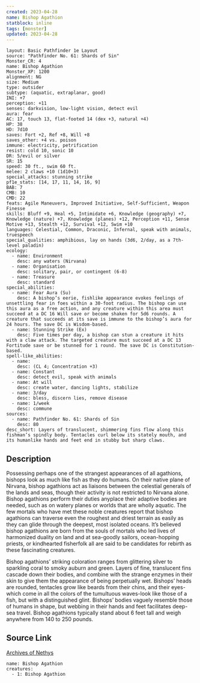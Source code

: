 ```yaml
---
created: 2023-04-28
name: Bishop Agathion
statblock: inline
tags: [monster]
updated: 2023-04-28
---
```

```statblock
layout: Basic Pathfinder 1e Layout
source: "Pathfinder No. 61: Shards of Sin"
Monster_CR: 4
name: Bishop Agathion
Monster_XP: 1200
alignment: NG
size: Medium
type: outsider
subtype: (aquatic, extraplanar, good)
INI: +7
perception: +11
senses: darkvision, low-light vision, detect evil
aura: fear
AC: 17, touch 13, flat-footed 14 (dex +3, natural +4)
HP: 38
HD: 7d10
saves: Fort +2, Ref +8, Will +8
saves_other: +4 vs. poison
immune: electricity, petrification
resist: cold 10, sonic 10
DR: 5/evil or silver
SR: 15
speed: 30 ft., swim 60 ft.
melee: 2 claws +10 (1d10+3)
special_attacks: stunning strike
pf1e_stats: [14, 17, 11, 14, 16, 9]
BAB: 7
CMB: 10
CMD: 22
feats: Agile Maneuvers, Improved Initiative, Self-Sufficient, Weapon Finesse
skills: Bluff +9, Heal +5, Intimidate +6, Knowledge (geography) +7, Knowledge (nature) +7, Knowledge (planes) +12, Perception +11, Sense Motive +13, Stealth +12, Survival +12, Swim +10
languages: Celestial, Common, Draconic, Infernal, speak with animals, truespeech
special_qualities: amphibious, lay on hands (3d6, 2/day, as a 7th-level paladin)
ecology:
  - name: Environment
    desc: any waters (Nirvana)
  - name: Organisation
    desc: solitary, pair, or contingent (6-8)
  - name: Treasure
    desc: standard
special_abilities:
  - name: Fear Aura (Su)
    desc: A bishop’s eerie, fishlike appearance evokes feelings of unsettling fear in foes within a 30-foot radius. The bishop can use this aura as a free action, and any creature within this area must succeed at a DC 16 Will save or become shaken for 5d6 rounds. A creature that succeeds at its save is immune to the bishop’s aura for 24 hours. The save DC is Wisdom-based.
  - name: Stunning Strike (Ex)
    desc: Five times per day, a bishop can stun a creature it hits with a claw attack. The targeted creature must succeed at a DC 13 Fortitude save or be stunned for 1 round. The save DC is Constitution-based.
spell-like_abilities:
  - name:
    desc: (CL 4; Concentration +3)
  - name: Constant
    desc: detect evil, speak with animals
  - name: At will
    desc: create water, dancing lights, stabilize
  - name: 3/day
    desc: bless, discern lies, remove disease
  - name: 1/week
    desc: commune
sources:
  - name: Pathfinder No. 61: Shards of Sin
    desc: 80
desc_short: Layers of translucent, shimmering fins flow along this fishman’s spindly body. Tentacles curl below its stately mouth, and its humanlike hands and feet end in stubby but sharp claws.
```
## Description
Possessing perhaps one of the strangest appearances of all agathions, bishops look as much like fish as they do humans. On their native plane of Nirvana, bishop agathions act as liaisons between the celestial generals of the lands and seas, though their activity is not restricted to Nirvana alone. Bishop agathions perform their duties anyplace their adaptive bodies are needed, such as on watery planes or worlds that are wholly aquatic. The few mortals who have met these noble creatures report that bishop agathions can traverse even the roughest and driest terrain as easily as they can glide through the deepest, most isolated oceans. It’s believed bishop agathions are born from the souls of mortals who led lives of harmonized duality on land and at sea-goodly sailors, ocean-hopping priests, or kindhearted fisherfolk all are said to be candidates for rebirth as these fascinating creatures.

Bishop agathions’ striking coloration ranges from glittering silver to sparkling coral to smoky auburn and green. Layers of fine, translucent fins cascade down their bodies, and combine with the strange enzymes in their skin to give them the appearance of being perpetually wet. Bishops’ heads are rounded, tentacles grow like beards from their chins, and their eyes-which come in all the colors of the tumultuous waves-look like those of a fish, but with a distinguished glint. Bishops’ bodies vaguely resemble those of humans in shape, but webbing in their hands and feet facilitates deep-sea travel. Bishop agathions typically stand about 6 feet tall and weigh anywhere from 140 to 250 pounds.
## Source Link
[Archives of Nethys](https://aonprd.com/MonsterDisplay.aspx?ItemName=Bishop%20Agathion)
```encounter-table
name: Bishop Agathion
creatures:
  - 1: Bishop Agathion
```
